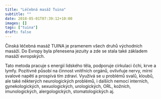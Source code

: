 ```yaml
---
title: "Léčebná masáž Tuina"
subtitle: ""
date: 2018-05-01T07:39:12+10:00
images: []
tags: ["tuina"]
draft: false
---
```

Čínská léčebná masáž TUINA je pramenem všech druhů východních masáží. Do Evropy byla přenesena jezuity a zde se stala také základem masáží evropských.

Tato metoda pracuje s energií lidského těla, podporuje cirkulaci čchi, krve a lymfy. Pozitivně působí na činnost vnitřních orgánů, ovlivňuje nervy, mírní svalové napětí a prospívá tím zdraví. Využívá se u problémů svalů, kloubů, ale také některých neurologických problémů, i dalších nemocí interních, gynekologických, sexuologických, urologických, ORL, kožních, imunologických, alergologických, stomatologických aj.
